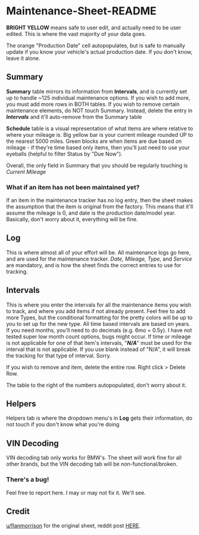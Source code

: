 # Maintenance-Sheet-README

**BRIGHT YELLOW** means safe to user edit, and actually need to be user edited. This is where the vast majority of your data goes.

The orange "Production Date" cell autopopulates, but is safe to manually update if you know your vehicle's actual production date. If you don't know, leave it alone.

## Summary

**Summary** table mirrors its information from **Intervals**, and is currently set up to handle ~125 individual maintenance options. If you wish to add more, you must add more rows in BOTH tables. If you wish to remove certain maintenance elements, do NOT touch Summary. Instead, delete the entry in ***Intervals*** and it'll auto-remove from the Summary table

**Schedule** table is a visual representation of what items are where relative to where your mileage is. Big yellow bar is your current mileage rounded UP to the nearest 5000 miles. Green blocks are when items are due based on mileage - if they're time based only items, then you'll just need to use your eyeballs (helpful to filter Status by "Due Now").

Overall, the only field in Summary that you should be regularly touching is *Current Mileage*

### What if an item has not been maintained yet?

If an item in the maintenance tracker has no log entry, then the sheet makes the assumption that the item is original from the factory. This means that it'll assume the mileage is 0, and date is the production date/model year. Basically, don't worry about it, everything will be fine.

## Log

This is where almost all of your effort will be. All maintenance logs go here, and are used for the maintenance tracker. *Date, Mileage, Type,* and *Service* are mandatory, and is how the sheet finds the correct entries to use for tracking.

## Intervals

This is where you enter the intervals for all the maintenance items you wish to track, and where you add items if not already present. Feel free to add more Types, but the conditional formatting for the pretty colors will be up to you to set up for the new type. All time based intervals are based on years. If you need months, you'll need to do decimals (e.g. 6mo = 0.5y). I have not tested super low month count options, bugs might occur. If time or mileage is not applicable for one of that item's intervals, "***N/A***" must be used for the interval that is not applicable. If you use blank instead of "N/A", it will break the tracking for that type of interval. Sorry.

If you wish to remove and item, delete the entire row. Right click > Delete Row.

The table to the right of the numbers autopopulated, don't worry about it.

## Helpers

Helpers tab is where the dropdown menu's in **Log** gets their information, do not touch if you don't know what you're doing

## VIN Decoding

VIN decoding tab only works for BMW's. The sheet will work fine for all other brands, but the VIN decoding tab will be non-functional/broken.

### There's a bug!

Feel free to report here. I may or may not fix it. We'll see.

## Credit 

[u/flanmorrison](https://www.reddit.com/user/flanmorrison/) for the original sheet, reddit post [HERE](https://www.reddit.com/r/BMW/comments/1080p9q/i_made_a_bmw_maintenance_tracker_on_google_sheets/).
